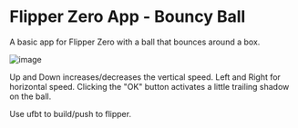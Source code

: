 # Flipper Zero App - Bouncy Ball
A basic app for Flipper Zero with a ball that bounces around a box.

![image](https://github.com/user-attachments/assets/32ee2ebd-dc8a-45f1-a5b5-bab251b9d97d)

Up and Down increases/decreases the vertical speed.
Left and Right for horizontal speed.
Clicking the "OK" button activates a little trailing shadow on the ball.

Use ufbt to build/push to flipper.
